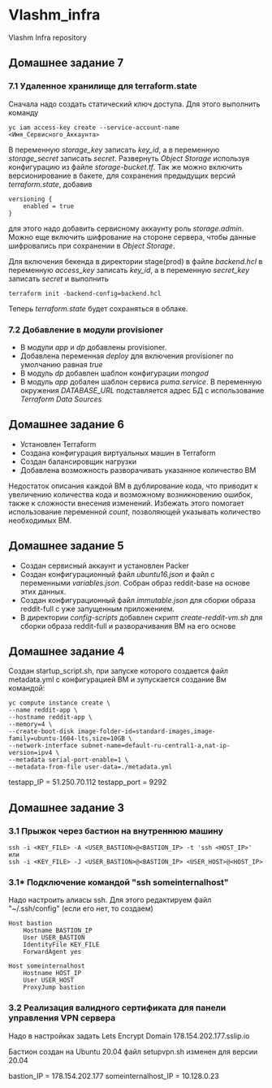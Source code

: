 # Vlashm_infra
Vlashm Infra repository

## Домашнее задание 7

### 7.1 Удаленное хранилище для terraform.state

Сначала надо создать статический ключ доступа. Для этого выполнить команду

    yc iam access-key create --service-account-name <Имя_Сервисного_Аккаунта>

В переменную *storage_key* записать *key_id*, а в переменную *storage_secret* записать *secret*.
Развернуть *Object Storage* используя конфигурацию из файле *storage-bucket.tf*. Так же можно включить версионирование в бакете, для сохранения предыдущих версий *terraform.state*, добавив

    versioning {
        enabled = true
    }
для этого надо добавить сервисному аккаунту роль *storage.admin*. Можно еще включить шифрование на стороне сервера, чтобы данные шифровались при сохранении в *Object Storage*.

Для включения бекенда в директории stage(prod) в файле *backend.hcl* в переменную *access_key* записать *key_id*, а в переменную *secret_key* записать *secret* и выполнить

    terraform init -backend-config=backend.hcl

Теперь *terraform.state* будет сохраняться в облаке.

### 7.2 Добавление в модули provisioner

- В модули *app* и *dp* добавлены provisioner.
- Добавлена переменная *deploy* для включения provisioner по умолчанию равная *true*
- В модуль *dp* добавлен шаблон конфигурации *mongod*
- В модуль *app* добален шаблон сервиса *puma.service*. В переменную окружения *DATABASE_URL* подставляется адрес БД с использование *Terraform Data Sources*

## Домашнее задание 6
- Установлен Terraform
- Создана конфигурация виртуальных машин в Terraform
- Создан балансировщик нагрузки
- Добавлена возможность разворачивать указанное количество ВМ

Недостаток описания каждой ВМ в дублирование кода, что приводит к увеличению количества кода и возможному возникновению ошибок, также к сложности внесения изменений. Избежать этого помогает использование переменной *count*, позволяющей указывать количество необходимых ВМ.

 ## Домашнее задание 5
- Создан сервисный аккаунт и установлен Packer
- Создан конфигурационный файл *ubuntu16.json* и файл с переменными *variables.json*. Собран образ reddit-base на основе этих данных.
- Создан конфигурационный файл *immutable.json* для сборки образа reddit-full с уже запущенным приложением.
- В директории *config-scripts* добавлен скрипт *create-reddit-vm.sh* для сборки образа reddit-full и разворачивания ВМ на его основе



## Домашнее задание 4
Создан startup_script.sh, при запуске которого создается файл metadata.yml с конфигурацией ВМ и зупускается создание Вм командой:

    yc compute instance create \
    --name reddit-app \
    --hostname reddit-app \
    --memory=4 \
    --create-boot-disk image-folder-id=standard-images,image-family=ubuntu-1604-lts,size=10GB \
    --network-interface subnet-name=default-ru-central1-a,nat-ip-version=ipv4 \
    --metadata serial-port-enable=1 \
    --metadata-from-file user-data=./metadata.yml

testapp_IP = 51.250.70.112
testapp_port = 9292


## Домашнее задание 3

### 3.1 Прыжок через бастион на внутреннюю машину
    ssh -i <KEY_FILE> -A <USER_BASTION>@<BASTION_IP> -t 'ssh <HOST_IP>'
    или
    ssh -i <KEY_FILE> -J <USER_BASTION>@<BASTION_IP> <USER_HOST>@<HOST_IP>

### 3.1* Подключение командой "ssh someinternalhost"
Надо настроить алиасы ssh. Для этого редактируем файл "~/.ssh/config" (если его нет, то создаем)

    Host bastion
        Hostname BASTION_IP
        User USER_BASTION
        IdentityFile KEY_FILE
        ForwardAgent yes

    Host someinternalhost
        Hostname HOST_IP
        User USER_HOST
        ProxyJump bastion

### 3.2 Реализация валидного сертификата для панели управления VPN сервера
Надо в настройках задать Lets Encrypt Domain 178.154.202.177.sslip.io

Бастион создан на Ubuntu 20.04  файл setupvpn.sh изменен для версии 20.04

bastion_IP = 178.154.202.177
someinternalhost_IP = 10.128.0.23
